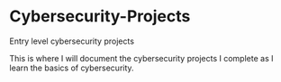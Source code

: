 # Cybersecurity-Projects
Entry level cybersecurity projects

This is where I will document the cybersecurity projects I complete as I learn the basics of cybersecurity.

